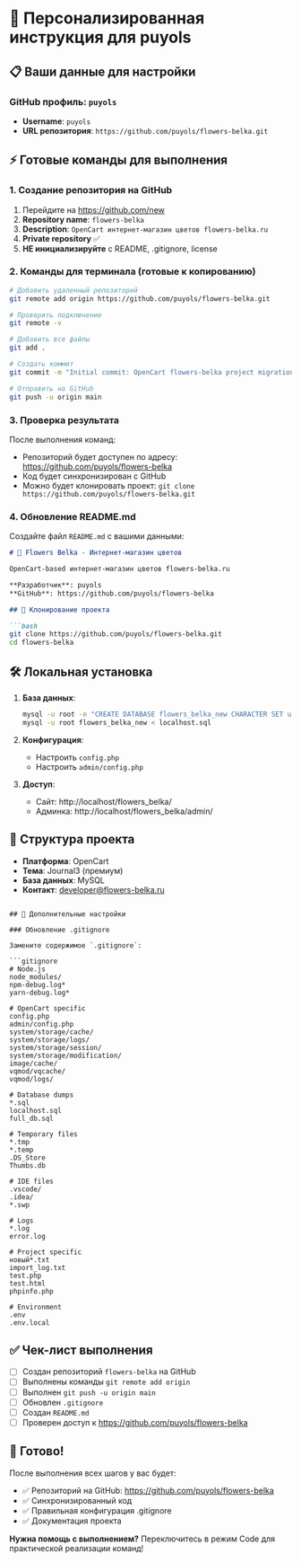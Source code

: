 # 🎯 Персонализированная инструкция для puyols

## 📋 Ваши данные для настройки

### GitHub профиль: `puyols`
- **Username**: `puyols`
- **URL репозитория**: `https://github.com/puyols/flowers-belka.git`

## ⚡ Готовые команды для выполнения

### 1. Создание репозитория на GitHub
1. Перейдите на https://github.com/new
2. **Repository name**: `flowers-belka`
3. **Description**: `OpenCart интернет-магазин цветов flowers-belka.ru`
4. **Private repository** ✅
5. **НЕ инициализируйте** с README, .gitignore, license

### 2. Команды для терминала (готовые к копированию)

```bash
# Добавить удаленный репозиторий
git remote add origin https://github.com/puyols/flowers-belka.git

# Проверить подключение
git remote -v

# Добавить все файлы
git add .

# Создать коммит
git commit -m "Initial commit: OpenCart flowers-belka project migration"

# Отправить на GitHub
git push -u origin main
```

### 3. Проверка результата

После выполнения команд:
- Репозиторий будет доступен по адресу: https://github.com/puyols/flowers-belka
- Код будет синхронизирован с GitHub
- Можно будет клонировать проект: `git clone https://github.com/puyols/flowers-belka.git`

### 4. Обновление README.md

Создайте файл `README.md` с вашими данными:

```markdown
# 🌸 Flowers Belka - Интернет-магазин цветов

OpenCart-based интернет-магазин цветов flowers-belka.ru

**Разработчик**: puyols  
**GitHub**: https://github.com/puyols/flowers-belka

## 🚀 Клонирование проекта

```bash
git clone https://github.com/puyols/flowers-belka.git
cd flowers-belka
```

## 🛠 Локальная установка

1. **База данных**:
   ```bash
   mysql -u root -e "CREATE DATABASE flowers_belka_new CHARACTER SET utf8 COLLATE utf8_general_ci;"
   mysql -u root flowers_belka_new < localhost.sql
   ```

2. **Конфигурация**:
   - Настроить `config.php`
   - Настроить `admin/config.php`

3. **Доступ**:
   - Сайт: http://localhost/flowers_belka/
   - Админка: http://localhost/flowers_belka/admin/

## 📁 Структура проекта

- **Платформа**: OpenCart
- **Тема**: Journal3 (премиум)
- **База данных**: MySQL
- **Контакт**: developer@flowers-belka.ru
```

## 🔧 Дополнительные настройки

### Обновление .gitignore

Замените содержимое `.gitignore`:

```gitignore
# Node.js
node_modules/
npm-debug.log*
yarn-debug.log*

# OpenCart specific
config.php
admin/config.php
system/storage/cache/
system/storage/logs/
system/storage/session/
system/storage/modification/
image/cache/
vqmod/vqcache/
vqmod/logs/

# Database dumps
*.sql
localhost.sql
full_db.sql

# Temporary files
*.tmp
*.temp
.DS_Store
Thumbs.db

# IDE files
.vscode/
.idea/
*.swp

# Logs
*.log
error.log

# Project specific
новый*.txt
import_log.txt
test.php
test.html
phpinfo.php

# Environment
.env
.env.local
```

## ✅ Чек-лист выполнения

- [ ] Создан репозиторий `flowers-belka` на GitHub
- [ ] Выполнены команды `git remote add origin`
- [ ] Выполнен `git push -u origin main`
- [ ] Обновлен `.gitignore`
- [ ] Создан `README.md`
- [ ] Проверен доступ к https://github.com/puyols/flowers-belka

## 🎉 Готово!

После выполнения всех шагов у вас будет:
- ✅ Репозиторий на GitHub: https://github.com/puyols/flowers-belka
- ✅ Синхронизированный код
- ✅ Правильная конфигурация .gitignore
- ✅ Документация проекта

**Нужна помощь с выполнением?** Переключитесь в режим Code для практической реализации команд!